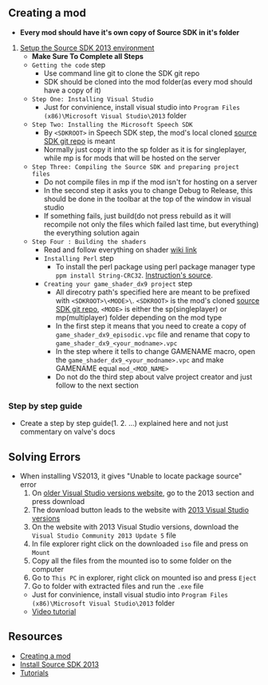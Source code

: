 ## Creating a mod
* **Every mod should have it's own copy of Source SDK in it's folder**
1. [Setup the Source SDK 2013 environment](https://developer.valvesoftware.com/wiki/Source_SDK_2013)
	* **Make Sure To Complete all Steps**
	* `Getting the code` step
		* Use command line git to clone the SDK git repo
		* SDK should be cloned into the mod folder(as every mod should have a copy of it)
	* `Step One: Installing Visual Studio`
		* Just for convinience, install visual studio into `Program Files (x86)\Microsoft Visual Studio\2013` folder
	* `Step Two: Installing the Microsoft Speech SDK`
		* By `<SDKROOT>` in Speech SDK step, the mod's local cloned [source SDK git repo](https://github.com/ValveSoftware/source-sdk-2013) is meant
		* Normally just copy it into the sp folder as it is for singleplayer, while mp is for mods that will be hosted on the server
	* `Step Three: Compiling the Source SDK and preparing project files`
		* Do not compile files in mp if the mod isn't for hosting on a server
		* In the second step it asks you to change Debug to Release, this should be done in the toolbar at the top of the window in visual studio
		* If something fails, just build(do not press rebuild as it will recompile not only the files which failed last time, but everything) the everything solution again
	* `Step Four : Building the shaders`
		* Read and follow everything on shader [wiki link](https://developer.valvesoftware.com/wiki/Source_SDK_2013:_Shader_Authoring)
		* `Installing Perl` step
			* To install the perl package using perl package manager type `ppm install String-CRC32`. [Instruction's source](https://code.activestate.com/ppm/String-CRC32/).
		* `Creating your game_shader_dx9 project` step
			* All direcotry path's specified here are meant to be prefixed with `<SDKROOT>\<MODE>\`. `<SDKROOT>` is the mod's cloned [source SDK git repo](https://github.com/ValveSoftware/source-sdk-2013), `<MODE>` is either the sp(singleplayer) or mp(multiplayer) folder depending on the mod type
			* In the first step it means that you need to create a copy of `game_shader_dx9_episodic.vpc` file and rename that copy to `game_shader_dx9_<your_modname>.vpc`
			* In the step where it tells to change GAMENAME macro, open the `game_shader_dx9_<your_modname>.vpc` and make GAMENAME equal `mod_<MOD_NAME>`
			* Do not do the third step about valve project creator and just follow to the next section

### Step by step guide
* Create a step by step guide(1. 2. ...) explained here and not just commentary on valve's docs



## Solving Errors
* When installing VS2013, it gives "Unable to locate package source" error
	1. On [older Visual Studio versions website](https://visualstudio.microsoft.com/ru/vs/older-downloads/), go to the 2013 section and press download
	2. The download button leads to the website with [2013 Visual Studio versions](https://my.visualstudio.com/Downloads?q=visual%20studio%202013&wt.mc_id=o~msft~vscom~older-downloads)
	3. On the website with 2013 Visual Studio versions, download the `Visual Studio Community 2013 Update 5` file
	4. In file explorer right click on the downloaded `iso` file and press on `Mount`
	5. Copy all the files from the mounted iso to some folder on the computer
	6. Go to `This PC` in explorer, right click on mounted iso and press `Eject`
	7. Go to folder with extracted files and run the `.exe` file
	* Just for convinience, install visual studio into `Program Files (x86)\Microsoft Visual Studio\2013` folder
	* [Video tutorial](https://www.youtube.com/watch?v=TPI9kuAWdCk)



## Resources
* [Creating a mod](https://developer.valvesoftware.com/wiki/My_First_Mod)
* [Install Source SDK 2013](https://developer.valvesoftware.com/wiki/Source_SDK_2013)
* [Tutorials](https://developer.valvesoftware.com/wiki/Category:Tutorials)
